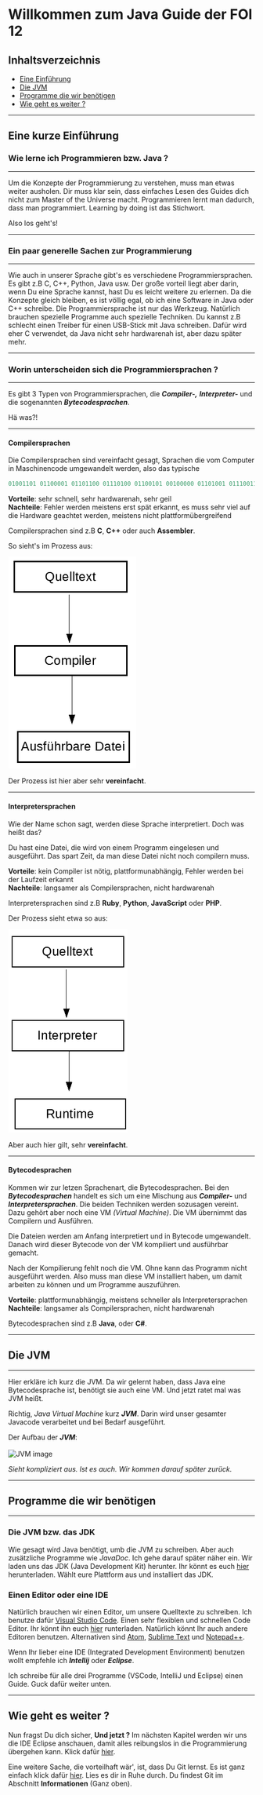 # Willkommen zum Java Guide der FOI 12

## Inhaltsverzeichnis

- [Eine Einführung](#eine-kurze-einführung)
- [Die JVM](#die-jvm)
- [Programme die wir benötigen](#programme-die-wir-benötigen)
- [Wie geht es weiter ?](#wie-geht-es-weiter-)
---


## Eine kurze Einführung

### Wie lerne ich Programmieren bzw. Java ?
---
Um die Konzepte der Programmierung zu verstehen, muss man etwas weiter ausholen. Dir muss klar sein, dass einfaches Lesen des Guides dich nicht zum Master of the Universe macht. Programmieren lernt man dadurch, dass man programmiert. Learning by doing ist das Stichwort. 

Also los geht's!

---

### Ein paar generelle Sachen zur Programmierung
---
Wie auch in unserer Sprache gibt's es verschiedene Programmiersprachen. Es gibt z.B C, C++, Python, Java usw.
Der große vorteil liegt aber darin, wenn Du eine Sprache kannst, hast Du es leicht weitere zu erlernen. Da die Konzepte gleich bleiben, es ist völlig egal, ob ich eine Software in Java oder C++ schreibe. Die Programmiersprache ist nur das Werkzeug. Natürlich brauchen spezielle Programme auch spezielle Techniken. Du kannst z.B schlecht einen Treiber für einen USB-Stick mit Java schreiben. Dafür wird eher C verwendet, da Java nicht sehr hardwarenah ist, aber dazu später mehr.

---

### Worin unterscheiden sich die Programmiersprachen ?
---
Es gibt 3 Typen von Programmiersprachen, die ***Compiler-,***  ***Interpreter-*** und die sogenannten ***Bytecodesprachen***.

Hä was?!

---

#### Compilersprachen

Die Compilersprachen sind vereinfacht gesagt, Sprachen die vom Computer in Maschinencode umgewandelt werden, also das typische 
```c
01001101 01100001 01101100 01110100 01100101 00100000 01101001 01110011 01110100 00100000 01110011 01100101 01111000 01111001 
```

**Vorteile**: sehr schnell, sehr hardwarenah, sehr geil  
**Nachteile**: Fehler werden meistens erst spät erkannt, es muss sehr viel auf die Hardware geachtet werden, meistens nicht plattformübergreifend

Compilersprachen sind z.B **C**, **C++** oder auch **Assembler**.

So sieht's im Prozess aus:

![Compilter Image](images/Compiler.png)

Der Prozess ist hier aber sehr **vereinfacht**.

---

#### Interpretersprachen
Wie der Name schon sagt, werden diese Sprache interpretiert. Doch was heißt das?

Du hast eine Datei, die wird von einem Programm eingelesen und ausgeführt. Das spart Zeit, da man diese Datei nicht noch compilern muss. 

**Vorteile**: kein Compiler ist nötig, plattformunabhängig, Fehler werden bei der Laufzeit erkannt  
**Nachteile**: langsamer als Compilersprachen, nicht hardwarenah

Interpretersprachen sind z.B **Ruby**, **Python**, **JavaScript** oder **PHP**.

Der Prozess sieht etwa so aus:

![Intepreter Image](images/Interpreter.png)

Aber auch hier gilt, sehr **vereinfacht**.

---
#### Bytecodesprachen

Kommen wir zur letzen Sprachenart, die Bytecodesprachen. Bei den ***Bytecodesprachen*** handelt es sich um eine Mischung aus ***Compiler-*** und ***Interpretersprachen***.
Die beiden Techniken werden sozusagen vereint. Dazu gehört aber noch eine VM *(Virtual Machine)*. Die VM übernimmt das Compilern und Ausführen.

Die Dateien werden am Anfang interpretiert und in Bytecode umgewandelt. Danach wird dieser Bytecode von der VM kompiliert und ausführbar gemacht.

Nach der Kompilierung fehlt noch die VM. Ohne kann das Programm nicht ausgeführt werden. Also muss man diese VM installiert haben, um damit arbeiten zu können und um Programme auszuführen.

**Vorteile**: plattformunabhängig, meistens schneller als Interpretersprachen  
**Nachteile**: langsamer als Compilersprachen, nicht hardwarenah

Bytecodesprachen sind z.B **Java**, oder **C#**.

---

## Die JVM

---

Hier erkläre ich kurz die JVM. Da wir gelernt haben, dass Java eine Bytecodesprache ist, benötigt sie auch eine VM. Und jetzt ratet mal was JVM heißt.  

Richtig, *Java Virtual Machine* kurz ***JVM***.
Darin wird unser gesamter Javacode verarbeitet und bei Bedarf ausgeführt.

Der Aufbau der ***JVM***: <br /> <br />
![JVM image](https://upload.wikimedia.org/wikipedia/commons/d/dd/JvmSpec7.png)

*Sieht kompliziert aus. Ist es auch. Wir kommen darauf später zurück.*

---

## Programme die wir benötigen

---

### Die JVM bzw. das JDK
Wie gesagt wird Java benötigt, umb die JVM zu schreiben. Aber auch zusätzliche Programme wie *JavaDoc*. Ich gehe darauf später näher ein. Wir laden uns das JDK (Java Development Kit) herunter. Ihr könnt es euch [hier](http://www.oracle.com/technetwork/java/javase/downloads/jdk8-downloads-2133151.html) herunterladen. Wählt eure Plattform aus und installiert das JDK.


### Einen Editor oder eine IDE
Natürlich brauchen wir einen Editor, um unsere Quelltexte zu schreiben. Ich benutze dafür [Visual Studio Code](https://code.visualstudio.com). Einen sehr flexiblen und schnellen Code Editor. Ihr könnt ihn euch [hier](https://code.visualstudio.com/download) runterladen. Natürlich könnt Ihr auch andere Editoren benutzen. Alternativen sind [Atom](https://atom.io), [Sublime Text](https://www.sublimetext.com/) und [Notepad++](https://notepad-plus-plus.org/).

Wenn Ihr lieber eine IDE (Integrated Development Environment) benutzen wollt empfehle ich ***Intellij*** oder ***Eclipse***.

Ich schreibe für alle drei Programme (VSCode, IntelliJ und Eclipse) einen Guide. Guck dafür weiter unten.

---

## Wie geht es weiter ?

Nun fragst Du dich sicher, **Und jetzt ?**
Im nächsten Kapitel werden wir uns die IDE Eclipse anschauen, damit alles reibungslos in die Programmierung übergehen kann. Klick dafür [hier](/docs/Editor-und-IDE/Eclipse.md).

Eine weitere Sache, die vorteilhaft wär', ist, dass Du Git lernst. Es ist ganz einfach klick dafür [hier](https://github.com/FOI-12/Getting-Started). Lies es dir in Ruhe durch. Du findest Git im Abschnitt **Informationen** (Ganz oben).

